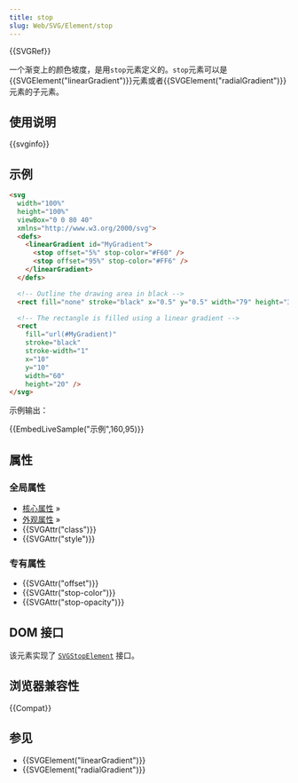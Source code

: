 ```yaml
---
title: stop
slug: Web/SVG/Element/stop
---
```


{{SVGRef}}

一个渐变上的颜色坡度，是用`stop`元素定义的。`stop`元素可以是{{SVGElement("linearGradient")}}元素或者{{SVGElement("radialGradient")}}元素的子元素。

## 使用说明

{{svginfo}}

## 示例

```html
<svg
  width="100%"
  height="100%"
  viewBox="0 0 80 40"
  xmlns="http://www.w3.org/2000/svg">
  <defs>
    <linearGradient id="MyGradient">
      <stop offset="5%" stop-color="#F60" />
      <stop offset="95%" stop-color="#FF6" />
    </linearGradient>
  </defs>

  <!-- Outline the drawing area in black -->
  <rect fill="none" stroke="black" x="0.5" y="0.5" width="79" height="39" />

  <!-- The rectangle is filled using a linear gradient -->
  <rect
    fill="url(#MyGradient)"
    stroke="black"
    stroke-width="1"
    x="10"
    y="10"
    width="60"
    height="20" />
</svg>
```

示例输出：

{{EmbedLiveSample("示例",160,95)}}

## 属性

### 全局属性

- [核心属性](/zh-CN/docs/Web/SVG/Attribute#Core) »
- [外观属性](/zh-CN/docs/Web/SVG/Attribute#Presentation) »
- {{SVGAttr("class")}}
- {{SVGAttr("style")}}

### 专有属性

- {{SVGAttr("offset")}}
- {{SVGAttr("stop-color")}}
- {{SVGAttr("stop-opacity")}}

## DOM 接口

该元素实现了 [`SVGStopElement`](/zh-CN/docs/Web/API/SVGStopElement) 接口。

## 浏览器兼容性

{{Compat}}

## 参见

- {{SVGElement("linearGradient")}}
- {{SVGElement("radialGradient")}}
